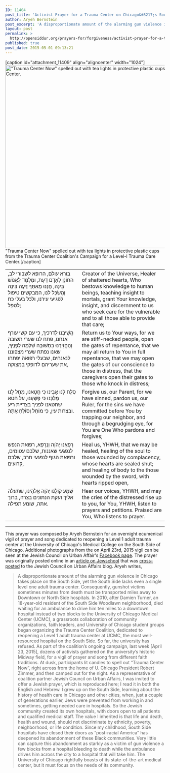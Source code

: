```yaml
---
ID: 11404
post_title: 'Activist Prayer for a Trauma Center on Chicago&#8217;s South Side by R&#8217; Aryeh Bernstein'
author: Aryeh Bernstein
post_excerpt: 'A disproportionate amount of the alarming gun violence in Chicago takes place on the South Side, yet the South Side lacks even a single level one adult trauma center. Consequently, gunshot victims sometimes minutes from death must be transported miles away to Downtown or North Side hospitals. In 2010, after Damien Turner, an 18-year-old resident of the South Side Woodlawn neighborhood, died waiting for an ambulance to drive him ten miles to a downtown hospital instead of two blocks to the University of Chicago Medical Center (UCMC), a grassroots collaboration of community organizations, faith leaders, and University of Chicago student groups began organizing the Trauma Center Coalition, dedicated to reopening a Level 1 adult trauma center at UCMC, the most well-resourced hospital on the South Side. So far, the university has refused. As part of the coalition’s ongoing campaign, last week [April 23, 2015], dozens of activists gathered on the university’s historic Midway field, for a vigil of prayer and song from different faith traditions. At dusk, participants lit candles to spell out “Trauma Center Now”, right across from the home of U. Chicago President Robert Zimmer, and then camped out for the night. As a representative of coalition partner Jewish Council on Urban Affairs, I was invited to offer a Jewish prayer, which is reproduced here; I read it in both the English and Hebrew. '
layout: post
permalink: >
  http://opensiddur.org/prayers-for/forgiveness/activist-prayer-for-a-trauma-center-on-chicagos-south-side-by-r-aryeh-bernstein/
published: true
post_date: 2015-05-01 09:13:21
---
```

[caption id="attachment_11409" align="aligncenter" width="1024"]<a href="http://opensiddur.org/wp-content/uploads/2015/05/UCMC-trauma-center-vigil-JCUA-2-e1430500371285.jpg"><img src="http://opensiddur.org/wp-content/uploads/2015/05/UCMC-trauma-center-vigil-JCUA-2-e1430500371285.jpg" alt="&quot;Trauma Center Now&quot; spelled out with tea lights in protective plastic cups from the Trauma Center Coalition&#039;s Campaign for a Level-I Trauma Care Center." width="1024" height="576" class="size-full wp-image-11409" /></a> "Trauma Center Now" spelled out with tea lights in protective plastic cups from the Trauma Center Coalition's Campaign for a Level-I Trauma Care Center.[/caption]

<table style="margin-left: auto;margin-right: auto;"><tbody>
<tr><td style="vertical-align:top;" width="46%">
<div class="liturgy"><span lang="he">
בורא עולם, הרופא לשבורי לב,
החוֹנֵן לְאָדָם דַּעַת, וּמְלַמֵּד לֶאֱנוֹשׁ בִּינָה,
חָנֵּנוּ מֵאִתְּךָ דֵּעָה בִּינָה וְהַשְׂכֵּל לנו, המבקשים טיפול לפגיעי עירנו, ולכל בעלי כח לטפל;
<td style="vertical-align:top;" width="53%">
<div class="english">
Creator of the Universe, Healer of shattered hearts, 
Who bestows knowledge to human beings, teaching insight to mortals, 
grant Your knowledge, insight, and discernment to us who seek care for the vulnerable and to all those able to provide that care;
</div>
</td></tr>


<tr><td style="vertical-align:top;" width="46%">
<div class="liturgy"><span lang="he">
הֲשִׁיבֵנוּ לְדרכיךָ, כי עם קשי עורף אנחנו, 
פתח לנו שערי תשובה וְהַחֲזִירֵנוּ בִתְשׁוּבָה שְׁלֵמָה לְפָנֶיךָ,
שאנו נפתח שערי מצפוננו לנאנחים,
שבעלי רפואה יפתחו את שעריהם לדופקי במצוקה,
</span></div>
</td>
 
<td style="vertical-align:top;" width="53%">
<div class="english">
Return us to Your ways, for we are stiff-necked people, 
open the gates of repentance, that we may all return to You in full repentance, 
that we may open the gates of our conscience to those in distress, 
that the caregivers open their gates to those who knock in distress;
</div>
</td></tr>


<tr><td style="vertical-align:top;" width="46%">
<div class="liturgy"><span lang="he">
סְלַח לָנוּ אָבִינוּ כִּי חָטָאנוּ, מְחַל לָנוּ מַלְכֵּנוּ כִּי פָשַׁעְנוּ, 
על חטא שחטאנו לפניך בצדיית ריע ובצרות עין,
כִּי מוֹחֵל וְסוֹלֵחַ אָתָּה.
</span></div>
</td>
 
<td style="vertical-align:top;" width="53%">
<div class="english">
Forgive us, our Parent, for we have sinned, pardon us, our Ruler, 
for the sins we have committed before You by trapping our neighbor, and through a begrudging eye, 
for You are One Who pardons and forgives;
</div>
</td></tr>


<tr><td style="vertical-align:top;" width="46%">
<div class="liturgy"><span lang="he">
רְפָאֵנוּ יְהֹוָה וְנֵרָפֵא,
רפואת הנפש לנפגעי שאננות, שלבם עטומים,
ורפואת הגוף לנפגעי חרב, שלבם קרועים, 
</span></div>
</td>
 
<td style="vertical-align:top;" width="53%">
<div class="english">
Heal us, YHWH, that we may be healed, 
healing of the soul to those wounded by complacency, whose hearts are sealed shut;
and healing of body to the those wounded by the sword, with hearts ripped open,
</div>
</td></tr>


<tr><td style="vertical-align:top;" width="46%">
<div class="liturgy"><span lang="he">
שְׁמַע קוֹלֵנוּ יְהֹוָה אֱלֹהֵינוּ,
שתעלה אליך זעקת הנתונים בצרה,
ברוך אתה, שומע תפילה.
</span></div>
</td>
 
<td style="vertical-align:top;" width="53%">
<div class="english">
Hear our voices, YHWH, 
and may the cries of the distressed rise up to you, for You, YHWH, listen to prayers and petitions.
Praised are You, Who listens to prayer.
</div>
</td></tr>
</tbody></tbody></tbody></tbody></table>

<hr />
This prayer was composed by Aryeh Bernstein for an overnight ecumenical vigil of prayer and song dedicated to reopening a Level 1 adult trauma center at the University of Chicago's Medical College on the South Side of Chicago. Additional photographs from the on April 23rd, 2015 vigil can be seen at the Jewish Council on Urban Affair's <a href="https://www.facebook.com/media/set/?set=a.10153194603854000.1073741839.6609163999&type=3">Facebook page</a>. The prayer was originally posted online in an <a href="http://jewschool.com/2015/04/36967/that-the-caregivers-open-their-gates-to-those-who-knock-in-distress/">article on Jewschool</a> that was <a href="https://jcuanews.wordpress.com/2015/04/30/that-the-caregivers-open-their-gates-to-those-who-knock-in-distress/">cross-posted</a> to the Jewish Council on Urban Affairs blog. Aryeh writes, 

<blockquote>A disproportionate amount of the alarming gun violence in Chicago takes place on the South Side, yet the South Side lacks even a single level one adult trauma center. Consequently, gunshot victims sometimes minutes from death must be transported miles away to Downtown or North Side hospitals. In 2010, after Damien Turner, an 18-year-old resident of the South Side Woodlawn neighborhood, died waiting for an ambulance to drive him ten miles to a downtown hospital instead of two blocks to the University of Chicago Medical Center (UCMC), a grassroots collaboration of community organizations, faith leaders, and University of Chicago student groups began organizing the Trauma Center Coalition, dedicated to reopening a Level 1 adult trauma center at UCMC, the most well-resourced hospital on the South Side. So far, the university has refused. As part of the coalition’s ongoing campaign, last week [April 23, 2015], dozens of activists gathered on the university’s historic Midway field, for a vigil of prayer and song from different faith traditions. At dusk, participants lit candles to spell out “Trauma Center Now”, right across from the home of U. Chicago President Robert Zimmer, and then camped out for the night. As a representative of coalition partner Jewish Council on Urban Affairs, I was invited to offer a Jewish prayer, which is reproduced here; I read it in both the English and Hebrew. I grew up on the South Side, learning about the history of health care in Chicago and other cities, when, just a couple of generations earlier, Jews were prevented from working in and sometimes, getting needed care in hospitals. So the Jewish community created its own hospitals, with doors open to all patients and qualified medical staff. The value I inherited is that life and death, health and wound, should not discriminate by ethnicity, poverty, neighborhood, or life condition. Since my childhood, South Side hospitals have closed their doors as “post-racial America” has deepened its abandonment of these Black communities. Very little can capture this abandonment as starkly as a victim of gun violence a few blocks from a hospital bleeding to death while the ambulance drives him across the city to a hospital that will take him. The University of Chicago rightfully boasts of its state-of-the-art medical center, but it must focus on the needs of its community.</blockquote>